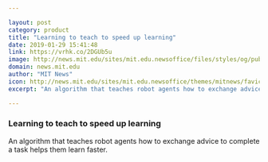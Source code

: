 ```yaml
---

layout: post
category: product
title: "Learning to teach to speed up learning"
date: 2019-01-29 15:41:48
link: https://vrhk.co/2DGUb5u
image: http://news.mit.edu/sites/mit.edu.newsoffice/files/styles/og/public/images/2019/student-teacher-learning-game.png
domain: news.mit.edu
author: "MIT News"
icon: http://news.mit.edu/sites/mit.edu.newsoffice/themes/mitnews/favicon.ico
excerpt: "An algorithm that teaches robot agents how to exchange advice to complete a task helps them learn faster."

---
```


### Learning to teach to speed up learning

An algorithm that teaches robot agents how to exchange advice to complete a task helps them learn faster.